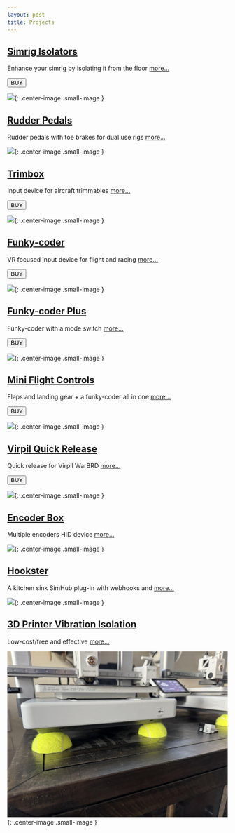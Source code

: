 ```yaml
---
layout: post
title: Projects
---
```


## [Simrig Isolators](/projects/simrig-isolators)

Enhance your simrig by isolating it from the floor [more...](/projects/simrig-isolators)

<a href="https://s16nengineering.etsy.com/listing/1844212953/simrig-vibration-isolators"><button>BUY</button></a>

![](/assets/isolators/2.png){: .center-image .small-image }

## [Rudder Pedals](/projects/rudder-pedals)

Rudder pedals with toe brakes for dual use rigs [more...](/projects/rudder-pedals)

![](/assets/pedals/IMG_1098.JPG){: .center-image .small-image }

## [Trimbox](/projects/funky-coder)

Input device for aircraft trimmables [more...](/projects/trimbox)

<a href="https://s16nengineering.etsy.com/listing/1897595063/flight-simulator-trim-box-for-rudder"><button>BUY</button></a>

![](/assets/fc/fc1.jpg){: .center-image .small-image }


## [Funky-coder](/projects/funky-coder)

VR focused input device for flight and racing [more...](/projects/funky-coder)

<a href="https://s16nengineering.etsy.com/listing/1836479954/flightracing-sim-dual-encoder"><button>BUY</button></a>

![](/assets/fc/fc1.jpg){: .center-image .small-image }

## [Funky-coder Plus](/projects/funky-coder-plus)

Funky-coder with a mode switch [more...](/projects/funky-coder-plus)

<a href="https://s16nengineering.etsy.com/listing/1880999431/flightracing-sim-twin-dual-encoders"><button>BUY</button></a>

![](/assets/fc/fc-plus.jpg){: .center-image .small-image }

## [Mini Flight Controls](/projects/mini-flight-controls)

Flaps and landing gear + a funky-coder all in one [more...](/projects/mini-flight-controls)

<a href="https://s16nengineering.etsy.com/listing/1864699190/mini-flight-controls"><button>BUY</button></a>

![](/assets/fc/fc2.jpg){: .center-image .small-image }

## [Virpil Quick Release](/projects/warbrd-qr)

Quick release for Virpil WarBRD [more...](/projects/warbrd-qr)

<a href="https://s16nengineering.etsy.com/listing/1870347602/flightstick-quick-release-for-virpil"><button>BUY</button></a>

![](/assets/wbqr/wbqr1.jpg){: .center-image .small-image }

## [Encoder Box](/projects/encoder-box)

Multiple encoders HID device [more...](/projects/encoder-box)

![](/assets/eb/eb1.jpg){: .center-image .small-image }

## [Hookster](https://github.com/stuart11n/Hookster)

A kitchen sink SimHub plug-in with webhooks and [more...](https://github.com/stuart11n/Hookster)

![](/assets/misc/hookster.png){: .center-image .small-image }


## [3D Printer Vibration Isolation](/projects/3d-printer-balls)

Low-cost/free and effective [more...](/projects/3d-printer-balls)

![](/assets/misc/3d-printer-balls.jpg){: .center-image .small-image }

